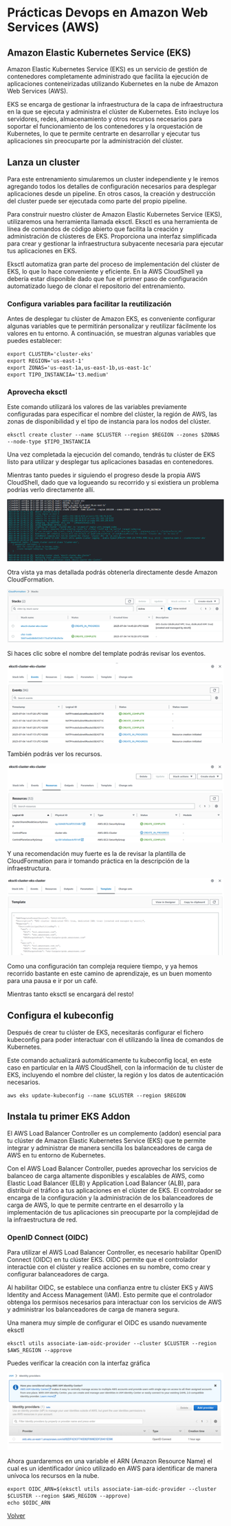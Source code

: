 # Prácticas Devops en Amazon Web Services (AWS)
## Amazon Elastic Kubernetes Service (EKS)

Amazon Elastic Kubernetes Service (EKS) es un servicio de gestión de contenedores completamente administrado que facilita la ejecución de aplicaciones conteneirizadas utilizando Kubernetes en la nube de Amazon Web Services (AWS). 

EKS se encarga de gestionar la infraestructura de la capa de infraestructura en la que se ejecuta y administra el clúster de Kubernetes. Esto incluye los servidores, redes, almacenamiento y otros recursos necesarios para soportar el funcionamiento de los contenedores y la orquestación de Kubernetes, lo que te permite centrarte en desarrollar y ejecutar tus aplicaciones sin preocuparte por la administración del clúster.

## Lanza un cluster

Para este entrenamiento simularemos un cluster independiente y le iremos agregando todos los detalles de configuración necesarios para desplegar aplicaciones desde un pipeline. En otros casos, la creación y destrucción del cluster puede ser ejecutada como parte del propio pipeline.

Para construir nuestro clúster de Amazon Elastic Kubernetes Service (EKS), utilizaremos una herramienta llamada eksctl. Eksctl es una herramienta de línea de comandos de código abierto que facilita la creación y administración de clústeres de EKS. Proporciona una interfaz simplificada para crear y gestionar la infraestructura subyacente necesaria para ejecutar tus aplicaciones en EKS.

Eksctl automatiza gran parte del proceso de implementación del clúster de EKS, lo que lo hace conveniente y eficiente. En la AWS CloudShell ya debería estar disponible dado que fue el primer paso de configuración automatizado luego de clonar el repositorio del entrenamiento.

### Configura variables para facilitar la reutilización

Antes de desplegar tu clúster de Amazon EKS, es conveniente configurar algunas variables que te permitirán personalizar y reutilizar fácilmente los valores en tu entorno. A continuación, se muestran algunas variables que puedes establecer:

```shell
export CLUSTER='cluster-eks'
export REGION='us-east-1'
export ZONAS='us-east-1a,us-east-1b,us-east-1c'
export TIPO_INSTANCIA='t3.medium'
```

### Aprovecha eksctl

Este comando utilizará los valores de las variables previamente configuradas para especificar el nombre del clúster, la región de AWS, las zonas de disponibilidad y el tipo de instancia para los nodos del clúster.

```shell
eksctl create cluster --name $CLUSTER --region $REGION --zones $ZONAS --node-type $TIPO_INSTANCIA
```

Una vez completada la ejecución del comando, tendrás tu clúster de EKS listo para utilizar y desplegar tus aplicaciones basadas en contenedores. 

Mientras tanto puedes ir siguiendo el progreso desde la propia AWS CloudShell, dado que va logueando su recorrido y si existiera un problema podrías verlo directamente allí.

<div align="center">
  <img src="imagenes/creacion-eks-cloudshell.png" alt="Creación EKS Cloud Shell logs">
</div>


Otra vista ya mas detallada podrás obtenerla directamente desde Amazon CloudFormation.

<div align="center">
  <img src="imagenes/creacion-eks-cloudformation.png" alt="Creación EKS CloudFormation">
</div>

Si haces clic sobre el nombre del template podrás revisar los eventos.

<div align="center">
  <img src="imagenes/creacion-eks-eventos.png" alt="Creación EKS CloudFormation Eventos">
</div>

También podrás ver los recursos.

<div align="center">
  <img src="imagenes/creacion-eks-recursos.png" alt="Creación EKS CloudFormation Recursos">
</div>

Y una recomendación muy fuerte es la de revisar la plantilla de CloudFormation para ir tomando práctica en la descripción de la infraestructura.

<div align="center">
  <img src="imagenes/creacion-eks-template.png" alt="Creación EKS CloudFormation Template">
</div>


Como una configuración tan compleja requiere tiempo, y ya hemos recorrido bastante en este camino de aprendizaje, es un buen momento para una pausa e ir por un café. 

Mientras tanto eksctl se encargará del resto!

## Configura el kubeconfig

Después de crear tu clúster de EKS, necesitarás configurar el fichero kubeconfig para poder interactuar con él utilizando la línea de comandos de Kubernetes.

Este comando actualizará automáticamente tu kubeconfig local, en este caso en particular en la AWS CloudShell, con la información de tu clúster de EKS, incluyendo el nombre del clúster, la región y los datos de autenticación necesarios.

```shell
aws eks update-kubeconfig --name $CLUSTER --region $REGION
```

## Instala tu primer EKS Addon

El AWS Load Balancer Controller es un complemento (addon) esencial para tu clúster de Amazon Elastic Kubernetes Service (EKS) que te permite integrar y administrar de manera sencilla los balanceadores de carga de AWS en tu entorno de Kubernetes.

Con el AWS Load Balancer Controller, puedes aprovechar los servicios de balanceo de carga altamente disponibles y escalables de AWS, como Elastic Load Balancer (ELB) y Application Load Balancer (ALB), para distribuir el tráfico a tus aplicaciones en el clúster de EKS. El controlador se encarga de la configuración y la administración de los balanceadores de carga de AWS, lo que te permite centrarte en el desarrollo y la implementación de tus aplicaciones sin preocuparte por la complejidad de la infraestructura de red.

### OpenID Connect (OIDC) 

Para utilizar el AWS Load Balancer Controller, es necesario habilitar OpenID Connect (OIDC) en tu clúster EKS. OIDC permite que el controlador interactúe con el clúster y realice acciones en su nombre, como crear y configurar balanceadores de carga.

Al habilitar OIDC, se establece una confianza entre tu clúster EKS y AWS Identity and Access Management (IAM). Esto permite que el controlador obtenga los permisos necesarios para interactuar con los servicios de AWS y administrar los balanceadores de carga de manera segura.

Una manera muy simple de configurar el OIDC es usando nuevamente eksctl

```shell
eksctl utils associate-iam-oidc-provider --cluster $CLUSTER --region $AWS_REGION --approve
```

Puedes verificar la creación con la interfaz gráfica

<div align="center">
  <img src="imagenes/oidc-iam.png" alt="OIDC IAM">
</div>

Ahora guardaremos en una variable el ARN (Amazon Resource Name) el cual es un identificador único utilizado en AWS para identificar de manera unívoca los recursos en la nube.

```shell
export OIDC_ARN=$(eksctl utils associate-iam-oidc-provider --cluster $CLUSTER --region $AWS_REGION --approve)
echo $OIDC_ARN
```

[Volver](indice.md)